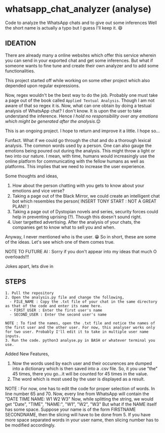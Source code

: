 # whatsapp_chat_analyzer (analyse) 
Code to analyze the WhatsApp chats and to give out some inferences
Well the short name is actually a typo but I guess I'll keep it. :smile:
## IDEATION

There are already many a online websites which offer this service wherein you can send in your exported chat and get some inferences. But what if someone wants to fine tune and create their own analyzer and to add some functionalities.

This project started off while working on some other project which also depended upon regular expressions. 

Now, regex wouldn't be the best way to do the job. Probably one must take a page out of the book called `Applied Textual Analysis`. Though I am not aware of that so regex it is. Now, what can one obtain by doing a testual analysis of WhatsApp chat?
I don't know. It is upon the user to take understand the inference. Hence _I hold no responsibility over any emotions which might be generated after the analysis_.:relieved:

This is an ongoing project. I hope to return and improve it a little. I hope so...

Funfact. What if we could go through the chat and do a thorough lexical analysis. The common words used by a person. One can also gauge the emotions being poured out during the analysis. This might throw a light or two into our nature. I mean, with time, humans would increasingly use the online platform for communicating with the fellow humans as well as platforms. This implies that we need to increase the user experience.

Some thoughts and ideas,
  1. How about the person chatting with you gets to know about your emotions and vice verse?
  2. Taking a page out of the Black Mirror, we could create an intelligent chat bot which resembles the person( INSERT TONY START : NOT A GREAT PLAN!! )
  3. Taking a page out of Dystopian novels and series, security forces could help in preventing uprising (?). Though this doesn't sound right.
  4. User targetted advertising. After the analysis of your chats, the companies get to know what to sell you and when.
  
Anyway, I never mentioned who is the user. :grin: So in short, these are some of the ideas. Let's see which one of them comes true.

NOTE TO FUTURE AI : Sorry if you don't appear into my ideas that much O overloads!!!

Jokes apart, lets dive in

## STEPS

```
1. Pull the repository
2. Open the analysis.py file and change the following,
  - FILE_NAME : Copy the .txt file of your chat in the same directory as that of the code and enter its name here.
  - FIRST_USER : Enter the first user's name
  - SECOND_USER : Enter the second user's name

NOTE : To find the names, open the .txt file and notice the names of the first user and the other user. For now, this analyser works only for two user. Probably I'll edit it to take in multiple user name inputs.
3. Run the code. python3 analyse.py in BASH or whatever terminal you use.
```


Added New Features,

1. Now the words used by each user and their occurences are dumped into a dictionary which is then saved into a .csv file. So, it you use "the" 45 times, there you go...it will be counted for 45 times in the value.
2. The word which is most used by the user is displayed as a result.

NOTE : For now, one has to edit the code for proper selection of words. In line number 65 and 70. Now, every line from WhatsApp will contain the "DATE TIME NAME: W1 W2 W3" Now, while splitting the string, we would get "Date", "TIME", "NAME:", "W1", "W2", "W3"
But what if the NAME itself has some space. Suppose your name is of the form FIRSTNAME SECONDNAME, then the slicing will have to be done from 5. If you have more space separated words in your user name, then slicing number has to be modified accordingly.
